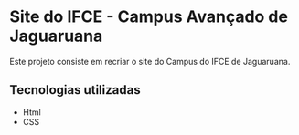 # Site do IFCE - Campus Avançado de Jaguaruana

Este projeto consiste em recriar o site do Campus do IFCE de Jaguaruana.

## Tecnologias utilizadas

- Html
- CSS
